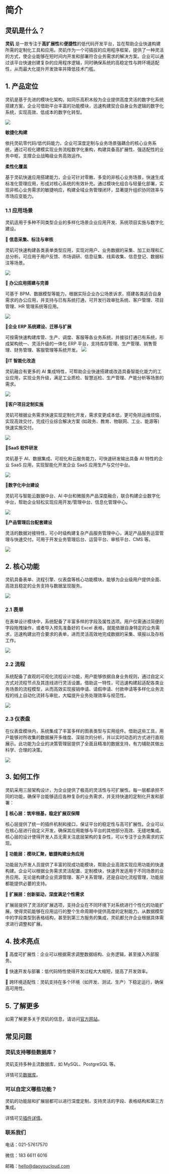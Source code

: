 # 简介

## 灵矶是什么？

**灵矶** 是一款专注于**高扩展性**和**便捷性**的低代码开发平台，旨在帮助企业快速构建所需的定制化工具和应用。灵矶作为一个可插拔的应用程序框架，提供了一种灵活的方式，使企业能够在短时间内开发和部署符合业务需求的解决方案。企业可以通过该平台快速创建复杂的应用程序逻辑，同时确保系统的高稳定性与跨环境适配性，从而最大化提升开发效率并降低技术门槛。

## 1. 产品定位

灵矶是基于先进的模块化架构，如同乐高积木般为企业提供高度灵活的数字化系统搭建方案，企业可借助平台丰富的功能模块，迅速构建契合自身业务逻辑的数字化系统，实现高效、低成本的数字化转型。

![](/guides/start/product-position.png)

**敏捷化构建**

依托灵矶零代码/低代码能力，企业可深度定制与业务场景强耦合的核心业务系统，通过可视化建模实现业务流程数字化重构，构建具备高扩展性、强适配性的业务中枢，支撑企业战略级业务高效运作。

**柔性化覆盖**

基于灵矶快速应用搭建能力，企业可针对零散、多变的非核心业务场景，快速生成标准化管理应用，形成对核心系统的有效补充。通过模块化组合与轻量化部署，实现非核心业务需求的敏捷响应，构建全域业务管理闭环，显著提升组织协同效率与市场应变能力。

### 1.1 应用场景

灵矶适用于多种不同类型企业的多样化场景企业应用开发、系统项目实施与数字化建设。

**📍 信息采集、标注与审核**

灵矶可快速构建各类表单类型应用，实现对用户、业务数据的采集、加工处理和汇总分析。可应用于用户反馈、市场调研、信息征集、线索收集、信息登记、数据标注等场景。

![](/guides/start/info-collection.png)

**📍 办公应用搭建与完善**

可基于 BPM、数据模型等能力，根据实际企业办公场景诉求，搭建各类适合自身需求的办公应用，并支持与已有系统打通，可开发行政审批系统、客户管理、项目管理、HR 管理系统等应用。

![](/guides/start/office-build.png)

**📍企业 ERP 系统建设、迁移与扩展**

可按需快速构建库管、生产、调度、客服等各业务系统，并接驳打通已有系统，形成架构统一、灵活升级的一体化 ERP 平台，支持库存管理、生产管理、销售管理、财务管理、客服管理等系统开发。
![](/guides/start/company-erp.png)

**📍IT 智能化改造**

灵矶融合有更多的 AI 集成特性，可帮助企业快速搭建或改造具备智能化能力的工业应用，实现业务升级，满足工业质检、智慧巡检、生产管理、产能分析等场景的需求。

![](/guides/start/ai-transform.png)

**📍客户项目定制实施**

灵矶可根据业务需求快速实现定制化开发，需求变更成本低，更可免除运维烦恼，实现高效交付，完成行业综合解决方案 (如政务、教育、物联网、工业、能源等)快速实施交付。

![](/guides/start/custom-configuration.png)

**📍SaaS 软件研发**

灵矶基于 AI、数据集成、可视化和云服务能力，可快速研发输出具备 AI 特性的企业 SaaS 应用，实现智能化开发企业 SaaS 应用生产与交付中台。

![](/guides/start/saas-program.png)


**📍数字化中台建设**

灵矶可与智能云数据中台、AI 中台和微服务产品深度融合，联合构建企业数字化中台，帮助企业轻松实现应用开发/管理中台、信息化管理中心。

![](/guides/start/digital-middle-platform.png)


**📍产品管理后台配套建设**

灵活的数据对接特性，可小时级构建复杂产品服务管理中心，满足产品服务运营管理与快速交付。可用于开发业务管理后台、运营平台、审核平台、CMS 等。

![](/guides/start/management-backend.png)


## 2. 核心功能

灵矶具备表单、流程引擎、仪表盘等核心功能模块，能够为企业级用户提供全面、高效且稳定的业务支持与数据呈现服务。

![](/guides/start/core-functions.png)


### 2.1 表单

在表单设计模块中，系统配备了丰富多样的字段及属性选项。用户仅需通过简便的字段拖拽操作，或者导入预先准备好的 Excel 表格，就能依据自身特定的业务需求，迅速构建出符合要求的表单，进而灵活高效地完成数据的采集、填报以及存档工作。

![](/guides/start/create-form.png)


### 2.2 流程

系统配备了直观的可视化流程设计功能，用户能够依据自身业务规则，通过自定义方式对流程节点及其连线进行灵活设置。借助这一特性，可迅速构建起适配各类业务场景的流程模型，从而高效实现报销申请、请假申请、付款申请等多样化业务流程的线上自动化流转与审批，大幅提升业务处理效率与规范性。

![](/guides/start/workflows.png)

### 2.3 仪表盘

在仪表盘模块内，系统集成了丰富多样的图表类型与实用组件。借助这些工具，用户能够对所收集的数据展开多维度、深层次的分析，并以实时动态的方式进行直观展示。此功能为企业的决策管理层提供了全面且精准的数据支持，有力辅助其做出科学、合理的决策。

![](/guides/start/dashboard.png)

## 3. 如何工作

灵矶采用三层架构设计，为企业提供了极高的灵活性与可扩展性。每一层都承担不同的功能，确保平台能够适应各种复杂的业务需求，并支持快速的定制化开发和部署：

**📍 核心层：筑牢根基，稳定扩展双保障**

核心层提供了统一的插件机制和接口，保证平台的稳定性与高可扩展性。企业可以在核心层进行自定义开发，确保其应用能够与平台的其他部分高效、无缝地集成。核心层的设计使得开发人员无需关注底层架构的复杂性，可以专注于业务需求的实现。

**📍 功能层：模块汇聚，敏捷构建业务应用**

功能层为开发人员提供了丰富的现成功能模块，帮助企业高效实现应用功能的快速构建。企业可以根据业务需求灵活配置、定制模块，快速开发适用于不同场景的业务应用。无论是构建企业资源管理、客户关系管理，还是自动化流程管理，功能层都能提供必要的支持。

**📍 扩展层：创新驱动，深度满足个性需求**

扩展层提供了灵活的扩展选项，支持企业在不同环境下对系统进行个性化的功能扩展。使得灵矶能够在应用运行的整个生命周期中提供高度的定制能力。从数据模型中的字段类型到表格结构，甚至到第三方服务的集成，灵矶都允许企业根据具体需求进行调整和扩展。

## 4. 技术亮点

💫 高度可扩展性：企业可以根据需求调整数据结构、业务逻辑，甚至接入外部服务。

💫 快速开发与部署：低代码特性使得开发过程大大缩短，提高了开发效率。

💫 跨环境适配性：灵矶支持在多个环境（如开发、测试、生产）下稳定运行，确保高可用性。

## 5. 了解更多

如需了解更多关于灵矶的信息，请访问[官方网站](https://tachybase.org/)。

## 常见问题

### 灵矶支持哪些数据库？

灵矶支持多种主流数据库，如 MySQL、PostgreSQL 等。

详情可见[数据库](/guides/advanced/env.html#db_dialect)。

### 可以自定义哪些功能？

灵矶的功能层和扩展层都可以进行深度定制，支持灵活的字段、表格结构和第三方集成。

详情可见[插件详情](/guides/advanced/cloud-component/server.html)。

### 联系我们

电话：021-57617570

微信：183 6611 6016

邮箱：hello@daoyoucloud.com
